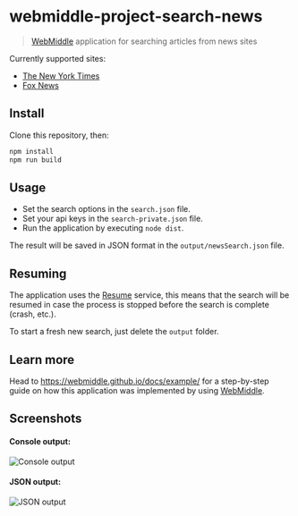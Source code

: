 # webmiddle-project-search-news

> [WebMiddle](https://webmiddle.github.io/) application for searching articles from news sites

Currently supported sites:
- [The New York Times](https://github.com/Maluen/webmiddle-site-nytimes)
- [Fox News](https://github.com/Maluen/webmiddle-site-foxnews)

## Install

Clone this repository, then:

```sh
npm install
npm run build
```

## Usage

- Set the search options in the `search.json` file.
- Set your api keys in the `search-private.json` file.
- Run the application by executing `node dist`.

The result will be saved in JSON format in the `output/newsSearch.json` file.

## Resuming

The application uses the [Resume](https://github.com/webmiddle/webmiddle/tree/master/packages/webmiddle-service-resume) service, this means that the search will be resumed
in case the process is stopped before the search is complete (crash, etc.).

To start a fresh new search, just delete the `output` folder.

## Learn more

Head to https://webmiddle.github.io/docs/example/ for a step-by-step guide on how this application was implemented by using [WebMiddle](https://webmiddle.github.io/).

## Screenshots

#### Console output:

![Console output](https://webmiddle.github.io/assets/img/documentation/sample_execution_console.png)

#### JSON output:

![JSON output](https://webmiddle.github.io/assets/img/documentation/sample_execution_output.png)
